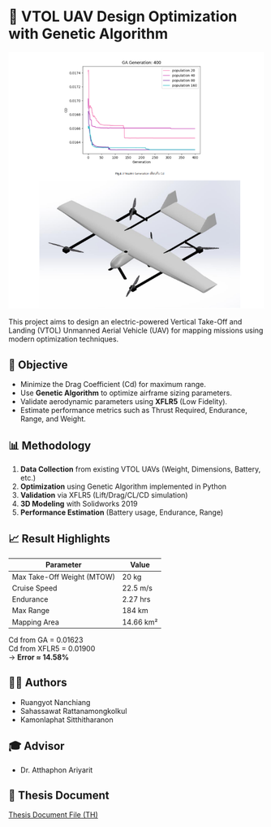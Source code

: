 # 🚁 VTOL UAV Design Optimization with Genetic Algorithm

![example.png](./documents/example.png)

This project aims to design an electric-powered Vertical Take-Off and Landing (VTOL) Unmanned Aerial Vehicle (UAV) for mapping missions using modern optimization techniques.

## 🧪 Objective

- Minimize the Drag Coefficient (Cd) for maximum range.
- Use **Genetic Algorithm** to optimize airframe sizing parameters.
- Validate aerodynamic parameters using **XFLR5** (Low Fidelity).
- Estimate performance metrics such as Thrust Required, Endurance, Range, and Weight.

## 📊 Methodology

1. **Data Collection** from existing VTOL UAVs (Weight, Dimensions, Battery, etc.)
2. **Optimization** using Genetic Algorithm implemented in Python
3. **Validation** via XFLR5 (Lift/Drag/CL/CD simulation)
4. **3D Modeling** with Solidworks 2019
5. **Performance Estimation** (Battery usage, Endurance, Range)

## 📈 Result Highlights

| Parameter                  | Value     |
| -------------------------- | --------- |
| Max Take-Off Weight (MTOW) | 20 kg     |
| Cruise Speed               | 22.5 m/s  |
| Endurance                  | 2.27 hrs  |
| Max Range                  | 184 km    |
| Mapping Area               | 14.66 km² |

Cd from GA = 0.01623  
Cd from XFLR5 = 0.01900  
→ **Error ≈ 14.58%**

## 🧑‍💻 Authors

- Ruangyot Nanchiang
- Sahassawat Rattanamongkolkul
- Kamonlaphat Sitthitharanon

## 🎓 Advisor

- Dr. Atthaphon Ariyarit

## 📄 Thesis Document

[Thesis Document File (TH)](./documents/project_thesis.pdf)
